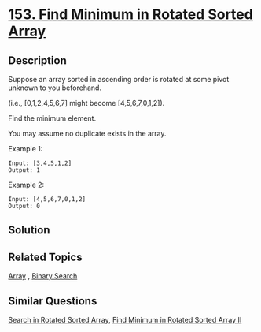 # [153. Find Minimum in Rotated Sorted Array](https://leetcode.com/problems/find-minimum-in-rotated-sorted-array)

## Description

Suppose an array sorted in ascending order is rotated at some pivot unknown to you beforehand.

(i.e.,  [0,1,2,4,5,6,7] might become  [4,5,6,7,0,1,2]).

Find the minimum element.

You may assume no duplicate exists in the array.

Example 1:

```
Input: [3,4,5,1,2] 
Output: 1
```

Example 2:

```
Input: [4,5,6,7,0,1,2]
Output: 0
```

## Solution



## Related Topics

[Array](https://leetcode.com/tag/array/) , [Binary Search](https://leetcode.com/tag/binary-search/) 

## Similar Questions

[Search in Rotated Sorted Array](https://leetcode.com/problems/search-in-rotated-sorted-array/), [Find Minimum in Rotated Sorted Array II](https://leetcode.com/problems/find-minimum-in-rotated-sorted-array-ii/)
